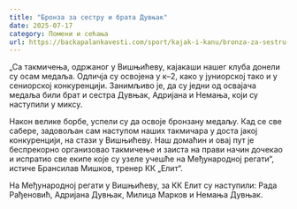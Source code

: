 ```yaml
---
title: "Бронза за сестру и брата Дувњак"
date: 2025-07-17
category: Помени и сећања
url: https://backapalankavesti.com/sport/kajak-i-kanu/bronza-za-sestru-i-brata-duvnjak/
---
```


„Са такмичења, одржаног у Вишњићеву, кајакаши нашег клуба донели су осам медаља. Одличја су освојена у к–2, како у јуниорској тако и у сениорској конкуренцији. Занимљиво је, да су једни од освајача медаља били брат и сестра Дувњак, Адријана и Немања, који су наступили у миксу.

Након велике борбе, успели су да освоје бронзану медаљу. Кад се све сабере, задовољан сам наступом наших такмичара у доста јакој конкуренцији, на стази у Вишњићеву. Наш домаћин и овај пут је беспрекорно организовао такмичење и заиста на прави начин дочекао и испратио све екипе које су узеле учешће на Међународној регати“, истиче Брансилав Мишков, тренер КК „Елит“.

На Међународној регати у Вишњићеву, за КК Елит су наступили: Рада Рађеновић, Адријана Дувњак, Милица Марков и Немања Дувњак.
